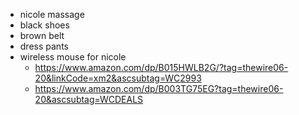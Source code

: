 - nicole massage
- black shoes
- brown belt
- dress pants
- wireless mouse for nicole 
  * https://www.amazon.com/dp/B015HWLB2G/?tag=thewire06-20&linkCode=xm2&ascsubtag=WC2993
  * https://www.amazon.com/dp/B003TG75EG?tag=thewire06-20&ascsubtag=WCDEALS

